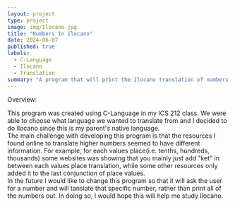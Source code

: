 ```yaml
---
layout: project
type: project
image: img/Ilocano.jpg
title: "Numbers In Ilocano"
date: 2024-06-07
published: true
labels:
  - C-Language
  - Ilocano
  - Translation
summary: "A program that will print the Ilocano translation of numbers from 1-9999."
---
```


<hr2> Overview: </hr2>

<p> This program was created using C-Language in my ICS 212 class. We were able to choose what language we wanted to translate from and I decided to do Ilocano since this is my parent's native language. 
<br>
The main challenge with developing this program is that the resources I found online to translate higher numbers seemed to have different information. For example, for each values place(i.e. tenths, hundreds, thousands) some websites was showing that you mainly just add "ket" in between each values place translation, while some other resources only added it to the last conjunction of place values. 
<br>
In the future I would like to change this program so that it will ask the user for a number and will tanslate that specific number, rather than print all of the numbers out. In doing so, I would hope this will help me study Ilocano.
</p>
